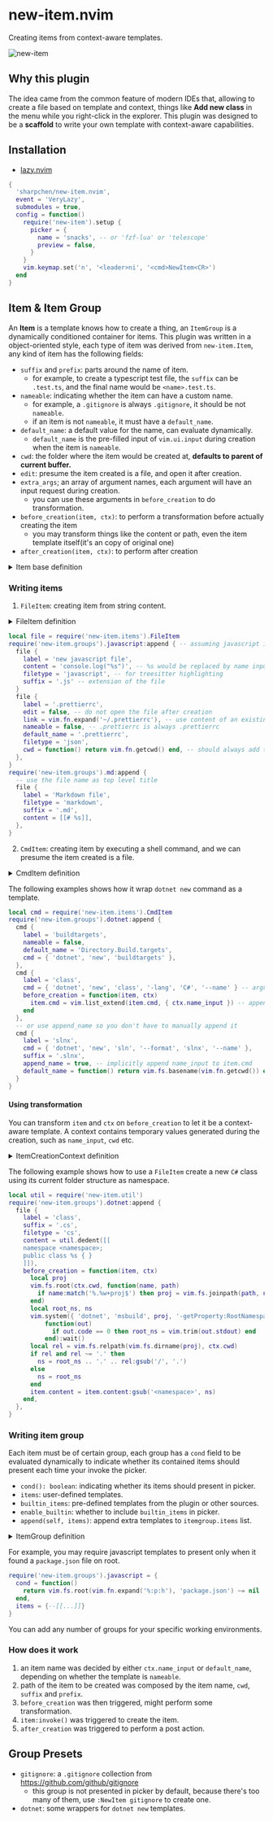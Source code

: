 # new-item.nvim

Creating items from context-aware templates.

![new-item](https://github.com/user-attachments/assets/ed260dea-a3b9-4063-a540-66b9cf7b0f68)

## Why this plugin

The idea came from the common feature of modern IDEs that, allowing to create a file based on template and context, things like **Add new class** in the menu while you right-click in the explorer.
This plugin was designed to be a **scaffold** to write your own template with context-aware capabilities.

## Installation

- [lazy.nvim](https://github.com/folke/lazy.nvim)

```lua
{
  'sharpchen/new-item.nvim',
  event = 'VeryLazy',
  submodules = true,
  config = function()
    require('new-item').setup {
      picker = {
        name = 'snacks', -- or 'fzf-lua' or 'telescope'
        preview = false,
      }
    }
    vim.keymap.set('n', '<leader>ni', '<cmd>NewItem<CR>')
  end
}
```

## Item & Item Group

An **Item** is a template knows how to create a thing, an `ItemGroup` is a dynamically conditioned container for items.
This plugin was written in a object-oriented style, each type of item was derived from `new-item.Item`, any kind of item has the following fields:

- `suffix` and `prefix`: parts around the name of item.
    - for example, to create a typescript test file, the `suffix` can be `.test.ts`, and the final name would be `<name>.test.ts`.
- `nameable`: indicating whether the item can have a custom name.
    - for example, a `.gitignore` is always `.gitignore`, it should be not `nameable`.
    - if an item is not `nameable`, it must have a `default_name`.
- `default_name`: a default value for the name, can evaluate dynamically.
    - `default_name` is the pre-filled input of `vim.ui.input` during creation when the item is `nameable`.
- `cwd`: the folder where the item would be created at, **defaults to parent of current buffer.**
- `edit`: presume the item created is a file, and open it after creation.
- `extra_args`; an array of argument names, each argument will have an input request during creation.
    - you can use these arguments in `before_creation` to do transformation.
- `before_creation(item, ctx)`: to perform a transformation before actually creating the item
    - you may transform things like the content or path, even the item template itself(it's an copy of original one)
- `after_creation(item, ctx)`: to perform after creation

<details>
<summary>Item base definition</summary>

```lua
---@class new-item.Item
---@field label string Name displayed as entry in picker
---@field desc? string Description of the item
---@field invoke? fun(self: self) Activate the creation for this item
---@field cwd? fun(): string Returns which parent folder to create the file, default to parent of current buffer
---@field extra_args? string[] Extra argument names to be specified on creation
---@field before_creation? fun(self: new-item.AnyItem, ctx: new-item.ItemCreationContext)
---@field after_creation? fun(self: new-item.AnyItem, ctx: new-item.ItemCreationContext)
---@field nameable? boolean True if the file item should have a custom name on creation
---@field default_name? string | fun(): string Default name of the item to be created
---@field suffix? string Trailing content of the constructed item name. Can be file extension such as `.lua` or suffix like `.test.ts`
---@field prefix? string Leading content of the constructed item name
```

</details>

### Writing items

1. `FileItem`: creating item from string content.

<details>
<summary>FileItem definition</summary>

```lua
---@class (exact) new-item.FileItem : new-item.Item
---@field filetype? string
---@field content? string
---@field edit? boolean Use :edit to create a buffer with pre-fill content instead of direct creation
---@field link? string | fun(): string Use content from another existing file
---@overload fun(o: new-item.FileItem): new-item.FileItem
```

</details>

```lua
local file = require('new-item.items').FileItem
require('new-item.groups').javascript:append { -- assuming javascript is a existing item group
  file {
    label = 'new javascript file',
    content = 'console.log("%s")', -- %s would be replaced by name input
    filetype = 'javascript', -- for treesitter highlighting
    suffix = '.js' -- extension of the file
  }
  file {
    label = '.prettierrc',
    edit = false, -- do not open the file after creation
    link = vim.fn.expand('~/.prettierrc'), -- use content of an existing file
    nameable = false, -- .prettierrc is always .prettierrc
    default_name = '.prettierrc',
    filetype = 'json',
    cwd = function() return vim.fn.getcwd() end, -- should always add to project root
  },
}
require('new-item.groups').md:append {
  -- use the file name as top level title
  file {
    label = 'Markdown file',
    filetype = 'markdown',
    suffix = '.md',
    content = [[# %s]],
  },
}
```

2. `CmdItem`: creating item by executing a shell command, and we can presume the item created is a file.

<details>
<summary>CmdItem definition</summary>

```lua
---@class (exact) new-item.CmdItem : new-item.Item
---@field cmd string[]
---@field edit? boolean Whether to open the item after creation, default to true
---@field append_name? boolean whether to append ctx.name_input to item.cmd
---@overload fun(o: new-item.CmdItem): new-item.CmdItem
```

</details>

The following examples shows how it wrap `dotnet new` command as a template.

```lua
local cmd = require('new-item.items').CmdItem
require('new-item.groups').dotnet:append {
  cmd {
    label = 'buildtargets',
    nameable = false,
    default_name = 'Directory.Build.targets',
    cmd = { 'dotnet', 'new', 'buildtargets' },
  },
  cmd {
    label = 'class',
    cmd = { 'dotnet', 'new', 'class', '-lang', 'C#', '--name' } -- argument of --name is not given
    before_creation = function(item, ctx)
      item.cmd = vim.list_extend(item.cmd, { ctx.name_input }) -- append name argument
    end
  },
  -- or use append_name so you don't have to manually append it
  cmd {
    label = 'slnx',
    cmd = { 'dotnet', 'new', 'sln', '--format', 'slnx', '--name' },
    suffix = '.slnx',
    append_name = true, -- implicitly append name_input to item.cmd
    default_name = function() return vim.fs.basename(vim.fn.getcwd()) end, -- use root folder name as default
  }
}
```

#### Using transformation

You can transform  `item` and `ctx` on `before_creation` to let it be a context-aware template.
A context contains temporary values generated during the creation, such as `name_input`, `cwd` etc.

<details>
<summary>ItemCreationContext definition</summary>

```lua
---@class new-item.ItemCreationContext
---@field name_input? string name specified from vim.ui.input
---@field args? table<string, string> args input from vim.ui.input
---@field path? string path of the item to be created
---@field cwd? string the folder where the item would be created at
```

</details>

The following example shows how to use a `FileItem` create a new `C#` class using its current folder structure as namespace.

```lua
local util = require('new-item.util')
require('new-item.groups').dotnet:append {
  file {
    label = 'class',
    suffix = '.cs',
    filetype = 'cs',
    content = util.dedent([[
    namespace <namespace>;
    public class %s { }
    ]]),
    before_creation = function(item, ctx)
      local proj
      vim.fs.root(ctx.cwd, function(name, path)
        if name:match('%.%w+proj$') then proj = vim.fs.joinpath(path, name) end
      end)
      local root_ns, ns
      vim.system({ 'dotnet', 'msbuild', proj, '-getProperty:RootNamespace' }, { text = true },
          function(out)
            if out.code == 0 then root_ns = vim.trim(out.stdout) end
          end):wait()
      local rel = vim.fs.relpath(vim.fs.dirname(proj), ctx.cwd)
      if rel and rel ~= '.' then
        ns = root_ns .. '.' .. rel:gsub('/', '.')
      else
        ns = root_ns
      end
      item.content = item.content:gsub('<namespace>', ns)
    end,
  },
}
```

### Writing item group

Each item must be of certain group, each group has a `cond` field to be evaluated dynamically to indicate whether its contained items should present each time your invoke the picker.

- `cond(): boolean`: indicating whether its items should present in picker.
- `items`: user-defined templates.
- `builtin_items`: pre-defined templates from the plugin or other sources.
- `enable_builtin`: whether to include `builtin_items` in picker.
- `append(self, items)`: append extra templates to `itemgroup.items` list.

<details>
<summary>ItemGroup definition</summary>

```lua
---@class new-item.ItemGroup
---@field name? string
---@field cond? boolean | fun(): boolean
---@field items? new-item.AnyItem[]
---@field enable_builtin? boolean show builtin items
---@field private builtin_items? new-item.AnyItem[]
---@field append? fun(self, items: new-item.AnyItem[]) -- append user defined items
---@field get_items? fun(self): new-item.AnyItem[]
```

</details>

For example, you may require javascript templates to present only when it found a `package.json` file on root.

```lua
require('new-item.groups').javascript = {
  cond = function()
    return vim.fs.root(vim.fn.expand('%:p:h'), 'package.json') ~= nil
  end,
  items = {--[[...]]}
}
```

You can add any number of groups for your specific working environments.

### How does it work

1. an item name was decided by either `ctx.name_input` or `default_name`, depending on whether the template is `nameable`.
2. path of the item to be created was composed by the item name, `cwd`, `suffix` and `prefix`.
3. `before_creation` was then triggered, might perform some transformation.
4. `item:invoke()` was triggered to create the item.
5. `after_creation` was triggered to perform a post action.

## Group Presets

- `gitignore`: a `.gitignore` collection from https://github.com/github/gitignore
    - this group is not presented in picker by default, because there's too many of them, use `:NewItem gitignore` to create one.
- `dotnet`: some wrappers for `dotnet new` templates.
